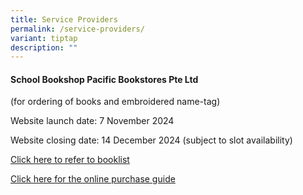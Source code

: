 ```yaml
---
title: Service Providers
permalink: /service-providers/
variant: tiptap
description: ""
---
```

<h4><strong>School Bookshop Pacific Bookstores Pte Ltd</strong></h4>
<p>(for ordering of books and embroidered name-tag)</p>
<p>Website launch date: 7 November 2024</p>
<p>Website closing date: 14 December 2024 (subject to slot availability)</p>
<p><a href="/files/P1 Orientation 2025/GDPS_P1_Booklist_2025.pdf" rel="noopener nofollow" target="_blank">Click here to refer to booklist</a>
</p>
<p><a href="/files/P1 Orientation 2025/GDPS_online_purchase_guide.pdf" rel="noopener nofollow" target="_blank">Click here for the online purchase guide</a>
</p>